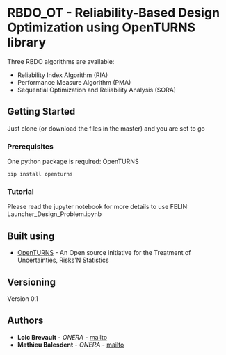 # RBDO_OT - Reliability-Based Design Optimization using OpenTURNS library

Three RBDO algorithms are available:
- Reliability Index Algorithm (RIA)
- Performance Measure Algorithm (PMA)
- Sequential Optimization and Reliability Analysis (SORA)

## Getting Started

Just clone (or download the files in the master) and you are set to go

### Prerequisites

One python package is required: OpenTURNS 

```
pip install openturns
```

### Tutorial

Please read the jupyter notebook for more details to use FELIN: Launcher_Design_Problem.ipynb 


## Built using

* [OpenTURNS](https://openturns.github.io/www/) - An Open source initiative for the Treatment of Uncertainties, Risks'N Statistics

## Versioning

Version 0.1

## Authors

* **Loic Brevault** - *ONERA* - [mailto](mailto:loic.brevault@onera.fr)
* **Mathieu Balesdent** - *ONERA* - [mailto](mailto:mathieu.balesdent@onera.fr)